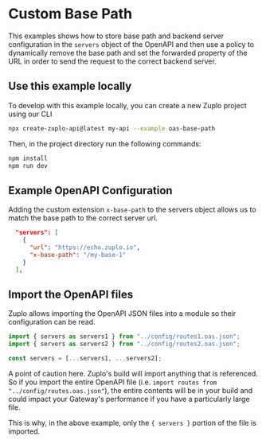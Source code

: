 # Custom Base Path

This examples shows how to store base path and backend server configuration in the `servers` object of the OpenAPI and then use a policy to dynamically remove the base path and set the forwarded property of the URL in order to send the request to the correct backend server.

## Use this example locally

To develop with this example locally, you can create a new Zuplo project using our CLI

```bash
npx create-zuplo-api@latest my-api --example oas-base-path
```
Then, in the project directory run the following commands:

```bash
npm install
npm run dev
```

## Example OpenAPI Configuration

Adding the custom extension `x-base-path` to the servers object allows us to match the base path to the correct server url.

```json
  "servers": [
    {
      "url": "https://echo.zuplo.io",
      "x-base-path": "/my-base-1"
    }
  ],
```

## Import the OpenAPI files

Zuplo allows importing the OpenAPI JSON files into a module so their configuration can be read.

```ts
import { servers as servers1 } from "../config/routes1.oas.json";
import { servers as servers2 } from "../config/routes2.oas.json";

const servers = [...servers1, ...servers2];
```

A point of caution here. Zuplo's build will import anything that is referenced. So if you import the entire OpenAPI file (i.e. `import routes from "../config/routes.oas.json"`), the entire contents will be in your build and could impact your Gateway's performance if you have a particularly large file.

This is why, in the above example, only the `{ servers }` portion of the file is imported.
